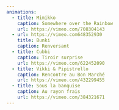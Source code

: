 ```yaml
---
animations:
  - title: Mimikko
    caption: Somewhere over the Rainbow
    url: https://vimeo.com/708304143
  - url: https://vimeo.com648352930
    title: Bunki
    caption: Renversant
  - title: Cubbi
    caption: Tiroir surprise
    url: https://vimeo.com/622452090
  - title: Vikki & Pipistrello
    caption: Rencontre au Bon Marché
    url: https://vimeo.com/432299455
  - title: Sous la banquise
    caption: Au rayon frais
    url: https://vimeo.com/384321671
---
```

